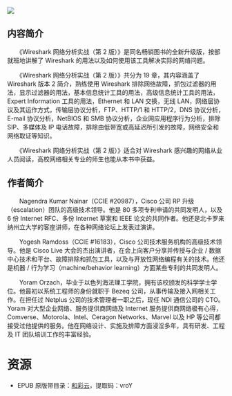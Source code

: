 ![](http://img3m9.ddimg.cn/70/34/26315359-1_u_1.jpg)

## 内容简介

　　《Wireshark 网络分析实战（第 2 版）》是同名畅销图书的全新升级版，按部就班地讲解了 Wireshark 的用法以及如何使用该工具解决实际的网络问题。

　　《Wireshark 网络分析实战（第 2 版）》共分为 19 章，其内容涵盖了 Wireshark 版本 2 简介，熟练使用 Wireshark 排除网络故障，抓包过滤器的用法，显示过滤器的用法，基本信息统计工具的用法，高级信息统计工具的用法，Expert Information 工具的用法，Ethernet 和 LAN 交换，无线 LAN，网络层协议及其运作方式，传输层协议分析，FTP、HTTP/1 和 HTTP/2，DNS 协议分析，E-mail 协议分析，NetBIOS 和 SMB 协议分析，企业网应用程序行为分析，排除 SIP、多媒体及 IP 电话故障，排除由低带宽或高延迟所引发的故障，网络安全和网络取证等知识。

　　《Wireshark 网络分析实战（第 2 版）》适合对 Wireshark 感兴趣的网络从业人员阅读，高校网络相关专业的师生也能从本书中获益。

## 作者简介

　　Nagendra Kumar Nainar（CCIE #20987），Cisco 公司 RP 升级（escalation）团队的高级技术领导。他是 80 多项专利申请的共同发明人，以及 6 份 Internet RFC、多份 Internet 草案和 IEEE 论文的共同作者。他还是北卡罗来纳州立大学的客座讲师，在各种网络论坛上发表过演讲。

　　Yogesh Ramdoss（CCIE #16183），Cisco 公司技术服务机构的高级技术领导。他是 Cisco Live 大会的杰出演讲者，在会上向客户分享并传授与企业 / 数据中心技术和平台、故障排除和抓包工具，以及与开放性网络编程有关的技术。他还是机器 / 行为学习（machine/behavior learning）方面某些专利的共同发明人。

　　Yoram Orzach，毕业于以色列海法理工学院，拥有该校颁发的科学学士学位。他最初以系统工程师的身份就职于 Bezeq 公司，从事传输及接入网相关工作。在担任过 Netplus 公司的技术管理者一职之后，现任 NDI 通信公司的 CTO。Yoram 对大型企业网络、服务提供商网络及 Internet 服务提供商网络极有心得，Comverse、Motorola、Intel、Ceragon Networks、Marvel 以及 HP 等公司都接受过他提供的服务。他在网络设计、实施及排障方面浸淫多年，具有研发、工程及 IT 团队培训工作的丰富经验。

# 资源

* EPUB 原版带目录：[和彩云](https://caiyun.139.com/m/i?0n5CrORDTUGT8)，提取码：vroY
